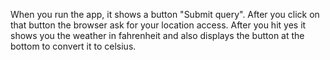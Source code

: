 When you run the app, it shows a button "Submit query".
After you click on that button the browser ask for your location access.
After you hit yes it shows you the weather in fahrenheit and also displays
the button at the bottom to convert it to celsius.